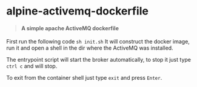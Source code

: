 # alpine-activemq-dockerfile

> #### A simple apache ActiveMQ dockerfile


First run the following code ```sh init.sh```  It will construct the docker image, run it and open a shell in the dir where the ActiveMQ was installed.


The entrypoint script will start the broker automatically, to stop it just type ```ctrl c``` and will stop.

 To exit from the container shell just type ```exit``` and press ```Enter```.
